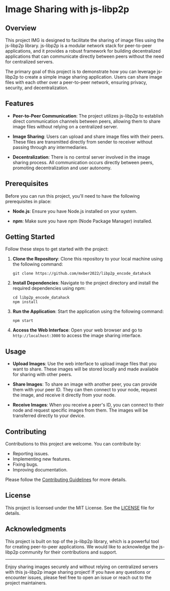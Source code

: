 # Image Sharing with js-libp2p

## Overview

This project IMG is designed to facilitate the sharing of image files using the js-libp2p library. js-libp2p is a modular network stack for peer-to-peer applications, and it provides a robust framework for building decentralized applications that can communicate directly between peers without the need for centralized servers.

The primary goal of this project is to demonstrate how you can leverage js-libp2p to create a simple image sharing application. Users can share image files with each other over a peer-to-peer network, ensuring privacy, security, and decentralization.

## Features

- **Peer-to-Peer Communication**: The project utilizes js-libp2p to establish direct communication channels between peers, allowing them to share image files without relying on a centralized server.

- **Image Sharing**: Users can upload and share image files with their peers. These files are transmitted directly from sender to receiver without passing through any intermediaries.

- **Decentralization**: There is no central server involved in the image sharing process. All communication occurs directly between peers, promoting decentralization and user autonomy.

## Prerequisites

Before you can run this project, you'll need to have the following prerequisites in place:

- **Node.js**: Ensure you have Node.js installed on your system.

- **npm**: Make sure you have npm (Node Package Manager) installed.

## Getting Started

Follow these steps to get started with the project:

1. **Clone the Repository**: Clone this repository to your local machine using the following command:

   ```
   git clone https://github.com/mxber2022/libp2p_encode_datahack
   ```

2. **Install Dependencies**: Navigate to the project directory and install the required dependencies using npm:

   ```
   cd libp2p_encode_datahack
   npm install
   ```

3. **Run the Application**: Start the application using the following command:

   ```
   npm start
   ```

4. **Access the Web Interface**: Open your web browser and go to `http://localhost:3000` to access the image sharing interface.

## Usage

- **Upload Images**: Use the web interface to upload image files that you want to share. These images will be stored locally and made available for sharing with other peers.

- **Share Images**: To share an image with another peer, you can provide them with your peer ID. They can then connect to your node, request the image, and receive it directly from your node.

- **Receive Images**: When you receive a peer's ID, you can connect to their node and request specific images from them. The images will be transferred directly to your device.

## Contributing

Contributions to this project are welcome. You can contribute by:

- Reporting issues.
- Implementing new features.
- Fixing bugs.
- Improving documentation.

Please follow the [Contributing Guidelines](CONTRIBUTING.md) for more details.

## License

This project is licensed under the MIT License. See the [LICENSE](LICENSE) file for details.

## Acknowledgments

This project is built on top of the js-libp2p library, which is a powerful tool for creating peer-to-peer applications. We would like to acknowledge the js-libp2p community for their contributions and support.

---

Enjoy sharing images securely and without relying on centralized servers with this js-libp2p image sharing project! If you have any questions or encounter issues, please feel free to open an issue or reach out to the project maintainers.